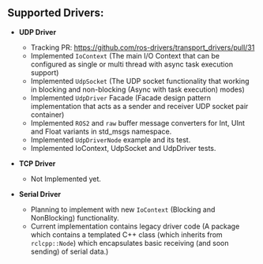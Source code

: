 ## Supported Drivers:

* **UDP Driver**
    * Tracking PR: https://github.com/ros-drivers/transport_drivers/pull/31
    * Implemented `IoContext` (The main I/O Context that can be configured as single or multi thread with async task execution support)
    * Implemented `UdpSocket` (The UDP socket functionality that working in blocking and non-blocking (Async with task execution) modes)
    * Implemented `UdpDriver` Facade (Facade design pattern implementation that acts as a sender and receiver UDP socket pair container)
    * Implemented `ROS2` and `raw` buffer message converters for Int, UInt and Float variants in std_msgs namespace.
    * Implemented `UdpDriverNode` example and its test.
    * Implemented IoContext, UdpSocket and UdpDriver tests.
  
* **TCP Driver**
    * Not Implemented yet.
    
* **Serial Driver**
    * Planning to implement with new `IoContext` (Blocking and NonBlocking) functionality.
    * Current implementation contains legacy driver code (A package which contains a templated C++ class (which inherits from `rclcpp::Node`) which encapsulates basic receiving (and soon sending) of serial data.)